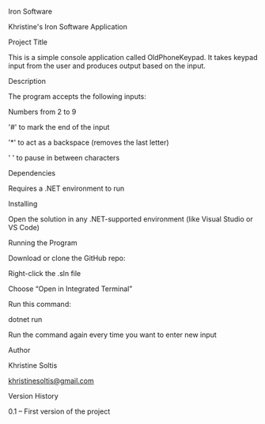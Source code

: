 Iron Software

Khristine's Iron Software Application

Project Title

This is a simple console application called OldPhoneKeypad. It takes keypad input from the user and produces output based on the input.

Description


The program accepts the following inputs:


Numbers from 2 to 9

'#' to mark the end of the input

'*' to act as a backspace (removes the last letter)

' ' to pause in between characters



Dependencies

Requires a .NET environment to run



Installing


Open the solution in any .NET-supported environment (like Visual Studio or VS Code)



Running the Program


Download or clone the GitHub repo:

Right-click the .sln file

Choose “Open in Integrated Terminal”



Run this command:


dotnet run

Run the command again every time you want to enter new input



Author


Khristine Soltis

khristinesoltis@gmail.com



Version History

0.1 – First version of the project
